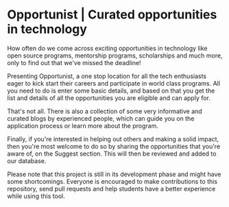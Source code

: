 # Opportunist | Curated opportunities in technology

How often do we come across exciting opportunities in technology like open source programs, mentorship programs, scholarships and much more, only to find out that we've missed the deadline! 

Presenting Opportunist, a one stop location for all the tech enthusiasts eager to kick start their careers and participate in world class programs. All you need to do is enter some basic details, and based on that you get the list and details of all the opportunities you are eligible and can apply for. 

That's not all. There is also a collection of some very informative and curated blogs by experienced people, which can guide you on the application process or learn more about the program. 

Finally, if you're interested in helping out others and making a solid impact, then you're most welcome to do so by sharing the opportunities that you're aware of, on the Suggest section. This will then be reviewed and added to our database. 

Please note that this project is still in its development phase and might have some shortcomings. Everyone is encouraged to make contributions to this repository, send pull requests and help students have a better experience while using this tool. 
